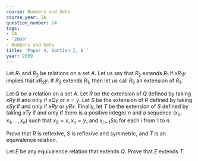 ```yaml
---
course: Numbers and Sets
course_year: IA
question_number: 24
tags:
- IA
- '2009'
- Numbers and Sets
title: 'Paper 4, Section I, E '
year: 2009
---
```




Let $R_{1}$ and $R_{2}$ be relations on a set $A$. Let us say that $R_{2}$ extends $R_{1}$ if $x R_{1} y$ implies that $x R_{2} y$. If $R_{2}$ extends $R_{1}$, then let us call $R_{2}$ an extension of $R_{1}$.

Let $Q$ be a relation on a set $A$. Let $R$ be the extension of $Q$ defined by taking $x R y$ if and only if $x Q y$ or $x=y$. Let $S$ be the extension of $R$ defined by taking $x S y$ if and only if $x R y$ or $y R x$. Finally, let $T$ be the extension of $S$ defined by taking $x T y$ if and only if there is a positive integer $n$ and a sequence $\left(x_{0}, x_{1}, \ldots, x_{n}\right)$ such that $x_{0}=x, x_{n}=y$, and $x_{i-1} S x_{i}$ for each $i$ from 1 to $n$.

Prove that $R$ is reflexive, $S$ is reflexive and symmetric, and $T$ is an equivalence relation.

Let $E$ be any equivalence relation that extends $Q$. Prove that $E$ extends $T$.
